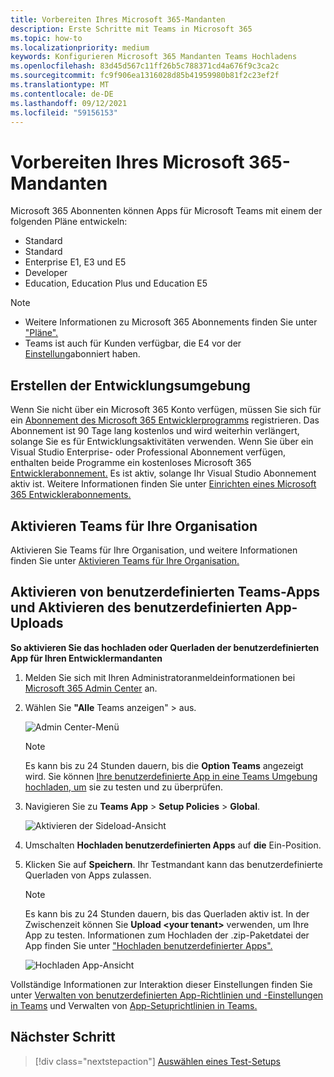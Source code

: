 ```yaml
---
title: Vorbereiten Ihres Microsoft 365-Mandanten
description: Erste Schritte mit Teams in Microsoft 365
ms.topic: how-to
ms.localizationpriority: medium
keywords: Konfigurieren Microsoft 365 Mandanten Teams Hochladens
ms.openlocfilehash: 83d45d567c11ff26b5c788371cd4a676f9c3ca2c
ms.sourcegitcommit: fc9f906ea1316028d85b41959980b81f2c23ef2f
ms.translationtype: MT
ms.contentlocale: de-DE
ms.lasthandoff: 09/12/2021
ms.locfileid: "59156153"
---
```

# <a name="prepare-your-microsoft-365-tenant"></a>Vorbereiten Ihres Microsoft 365-Mandanten

Microsoft 365 Abonnenten können Apps für Microsoft Teams mit einem der folgenden Pläne entwickeln:

* Standard
* Standard
* Enterprise E1, E3 und E5
* Developer
* Education, Education Plus und Education E5

> [!NOTE]
> * Weitere Informationen zu Microsoft 365 Abonnements finden Sie unter ["Pläne".](https://products.office.com/business/compare-more-office-365-for-business-plans)
> * Teams ist auch für Kunden verfügbar, die E4 vor der [Einstellung](https://support.office.com//article/important-information-for-office-365-enterprise-e4-customers-f9572348-43a2-43fa-a3d8-3b6c9c042147)abonniert haben.

## <a name="create-your-development-environment"></a>Erstellen der Entwicklungsumgebung

Wenn Sie nicht über ein Microsoft 365 Konto verfügen, müssen Sie sich für ein [Abonnement des Microsoft 365 Entwicklerprogramms](https://developer.microsoft.com/microsoft-365/dev-program) registrieren. Das Abonnement ist 90 Tage lang kostenlos und wird weiterhin verlängert, solange Sie es für Entwicklungsaktivitäten verwenden. Wenn Sie über ein Visual Studio Enterprise- oder Professional Abonnement verfügen, enthalten beide Programme ein kostenloses Microsoft 365 [Entwicklerabonnement.](https://aka.ms/MyVisualStudioBenefits) Es ist aktiv, solange Ihr Visual Studio Abonnement aktiv ist. Weitere Informationen finden Sie unter [Einrichten eines Microsoft 365 Entwicklerabonnements.](/office/developer-program/office-365-developer-program-get-started)

## <a name="enable-teams-for-your-organization"></a>Aktivieren Teams für Ihre Organisation

Aktivieren Sie Teams für Ihre Organisation, und weitere Informationen finden Sie unter [Aktivieren Teams für Ihre Organisation.](/microsoftteams/enable-features-office-365)

## <a name="enable-custom-teams-apps-and-turn-on-custom-app-uploading"></a>Aktivieren von benutzerdefinierten Teams-Apps und Aktivieren des benutzerdefinierten App-Uploads

**So aktivieren Sie das hochladen oder Querladen der benutzerdefinierten App für Ihren Entwicklermandanten**

1. Melden Sie sich mit Ihren Administratoranmeldeinformationen bei [Microsoft 365 Admin Center](https://admin.microsoft.com/Adminportal/Home?source=applauncher#/homepage#/) an.

2. Wählen Sie **"Alle** Teams anzeigen"  >  aus.

    ![Admin Center-Menü](~/assets/images/prepare-test-tenant/admin-center.png)

    > [!Note]
    > Es kann bis zu 24 Stunden dauern, bis die **Option Teams** angezeigt wird. Sie können [Ihre benutzerdefinierte App in eine Teams Umgebung hochladen, um](/microsoftteams/upload-custom-apps#validate) sie zu testen und zu überprüfen.

3. Navigieren Sie zu **Teams App**  >  **Setup Policies**  >  **Global**.

   ![Aktivieren der Sideload-Ansicht](~/assets/images/prepare-test-tenant/turn-on-sideload.png)

4. Umschalten **Hochladen benutzerdefinierten Apps** auf **die** Ein-Position.

5. Klicken Sie auf **Speichern**. Ihr Testmandant kann das benutzerdefinierte Querladen von Apps zulassen.

    > [!Note]
    > Es kann bis zu 24 Stunden dauern, bis das Querladen aktiv ist. In der Zwischenzeit können Sie **Upload \<your tenant>** verwenden, um Ihre App zu testen. Informationen zum Hochladen der .zip-Paketdatei der App finden Sie unter ["Hochladen benutzerdefinierter Apps".](/microsoftteams/upload-custom-apps#upload)

    ![Hochladen App-Ansicht](~/assets/images/prepare-test-tenant/upload-for-contoso.png)

Vollständige Informationen zur Interaktion dieser Einstellungen finden Sie unter [Verwalten von benutzerdefinierten App-Richtlinien und -Einstellungen in Teams](/microsoftteams/teams-custom-app-policies-and-settings) und Verwalten von [App-Setuprichtlinien in Teams.](/microsoftteams/teams-app-setup-policies)

## <a name="next-step"></a>Nächster Schritt

> [!div class="nextstepaction"] 
> [Auswählen eines Test-Setups](~/concepts/build-and-test/debug.md)

